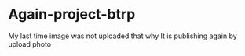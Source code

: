# Again-project-btrp
My last time image was not uploaded that why It is publishing again by upload photo
